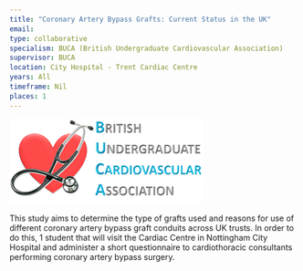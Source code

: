 ```yaml
---
title: "Coronary Artery Bypass Grafts: Current Status in the UK"
email: 
type: collaborative
specialism: BUCA (British Undergraduate Cardiovascular Association)
supervisor: BUCA
location: City Hospital - Trent Cardiac Centre
years: All
timeframe: Nil
places: 1
---
```

<!-- more -->
![British Undergrduate Cardiovascular Association Logo](/assets/img/buca-logo.png)

This study aims to determine the type of grafts used and reasons for use of different coronary artery bypass graft conduits across UK trusts. In order to do this, 1 student that will visit the Cardiac Centre in Nottingham City Hospital and administer a short questionnaire to cardiothoracic consultants performing coronary artery bypass surgery.
